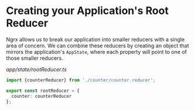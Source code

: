 # Creating your Application's Root Reducer

Ngrx allows us to break our application into smaller reducers with a single 
area of concern. We can combine these reducers by creating an object that 
mirrors the application's `AppState`, where each property will point to one of
those smaller reducers.

_app/state/rootReducer.ts_
```typescript
import {counterReducer} from './counter/counter.reducer';

export const rootReducer = {
  counter: counterReducer
};
```